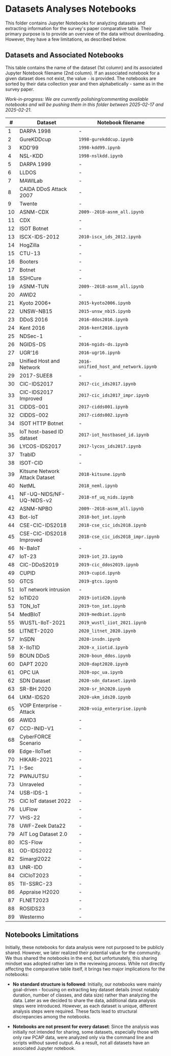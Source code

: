 # Datasets Analyses Notebooks

This folder contains Jupyter Notebooks for analyzing datasets and extracting information for the survey's paper comparative table. Their primary purpose is to provide an overview of the data without downloading. However, they have a few limitations, as described below.

## Datasets and Associated Notebooks

This table contains the name of the dataset (1st column) and its associated Jupyter Notebook filename (2nd column). If an associated notebook for a given dataset does not exist, the value `-` is provided. The notebooks are sorted by their data collection year and then alphabetically - same as in the survey paper.

_Work-in-progress: We are currently polishing/commenting available notebooks and will be pushing them in this folder between 2025-02-17 and 2025-02-21._

| #   | **Dataset**                    | **Notebook filename**            |
| --- | ------------------------------ | -------------------------------- |
| 1   | DARPA 1998                     | - |
| 2   | GureKDDcup                     | `1998-gurekddcup.ipynb` |
| 3   | KDD'99                         | `1998-kdd99.ipynb` |
| 4   | NSL-KDD                        | `1998-nslkdd.ipynb` |
| 5   | DARPA 1999                     | - |
| 6   | LLDOS                          | - |
| 7   | MAWILab                        | - |
| 8   | CAIDA DDoS Attack 2007         | - |
| 9   | Twente                         | - |
| 10  | ASNM-CDX                       | `2009--2018-asnm_all.ipynb` |
| 11  | CDX                            | - |
| 12  | ISOT Botnet                    | - |
| 13  | ISCX-IDS-2012                  | `2010-iscx_ids_2012.ipynb` |
| 14  | HogZilla                       | - |
| 15  | CTU-13                         | - |
| 16  | Booters                        | - |
| 17  | Botnet                         | - |
| 18  | SSHCure                        | - |
| 19  | ASNM-TUN                       | `2009--2018-asnm_all.ipynb` |
| 20  | AWID2                          | - |
| 21  | Kyoto 2006+                    | `2015-kyoto2006.ipynb` |
| 22  | UNSW-NB15                      | `2015-unsw_nb15.ipynb` |
| 23  | DDoS 2016                      | `2016-ddos2016.ipynb` |
| 24  | Kent 2016                      | `2016-kent2016.ipynb` |
| 25  | NDSec-1                        | - |
| 26  | NGIDS-DS                       | `2016-ngids-ds.ipynb` |
| 27  | UGR'16                         | `2016-ugr16.ipynb` |
| 28  | Unified Host and Network       | `2016-unified_host_and_network.ipynb` |
| 29  | 2017-SUEE8                     | - |
| 30  | CIC-IDS2017                    | `2017-cic_ids2017.ipynb` |
| 33  | CIC-IDS2017 Improved           | `2017-cic_ids2017_impr.ipynb` |
| 31  | CIDDS-001                      | `2017-cidds001.ipynb` |
| 32  | CIDDS-002                      | `2017-cidds002.ipynb` |
| 34  | ISOT HTTP Botnet               | - |
| 35  | IoT host-based ID dataset      | `2017-iot_hostbased_id.ipynb` |
| 36  | LYCOS-IDS2017                  | `2017-lycos_ids2017.ipynb` |
| 37  | TrabID                         | - |
| 38  | ISOT-CID                       | - |
| 39  | Kitsune Network Attack Dataset | `2018-kitsune.ipynb` |
| 40  | NetML                          | `2018_neml.ipynb` |
| 41  | NF-UQ-NIDS/NF-UQ-NIDS-v2       | `2018-nf_uq_nids.ipynb` |
| 42  | ASNM-NPBO                      | `2009--2018-asnm_all.ipynb` |
| 43  | Bot-IoT                        | `2018-bot_iot.ipynb` |
| 44  | CSE-CIC-IDS2018                | `2018-cse_cic_ids2018.ipynb` |
| 45  | CSE-CIC-IDS2018 Improved       | `2018-cse_cic_ids2018_impr.ipynb` |
| 46  | N-BaIoT                        | - |
| 47  | IoT-23                         | `2019-iot_23.ipynb` |
| 48  | CIC-DDoS2019                   | `2019-cic_ddos2019.ipynb` |
| 49  | CUPID                          | `2019-cupid.ipynb` |
| 50  | GTCS                           | `2019-gtcs.ipynb` |
| 51  | IoT network intrusion          | - |
| 52  | IoTID20                        | `2019-iotid20.ipynb` |
| 53  | TON_IoT                        | `2019-ton_iot.ipynb` |
| 54  | MedBIoT                        | `2019-medbiot.ipynb` |
| 55  | WUSTL-IIoT-2021                | `2019_wustl_iiot_2021.ipynb` |
| 56  | LITNET-2020                    | `2020_litnet_2020.ipynb` |
| 57  | InSDN                          | `2020-insdn.ipynb` |
| 58  | X-IIoTID                       | `2020-x_iiotid.ipynb` |
| 59  | BOUN DDoS                      | `2020-boun_ddos.ipynb` |
| 60  | DAPT 2020                      | `2020-dapt2020.ipynb` |
| 61  | OPC UA                         | `2020-opc_ua.ipynb` |
| 62  | SDN Dataset                    | `2020-sdn_dataset.ipynb` |
| 63  | SR-BH 2020                     | `2020-sr_bh2020.ipynb` |
| 64  | UKM-IDS20                      | `2020-ukm_ids20.ipynb` |
| 65  | VOIP Enterprise - Attack       | `2020-voip_enterprise.ipynb` |
| 66  | AWID3                          | - |
| 67  | CCD-INID-V1                    | - |
| 68  | CyberFORCE Scenario            | - |
| 69  | Edge-IIoTset                   | - |
| 70  | HIKARI-2021                    | - |
| 71  | I-Sec                          | - |
| 72  | PWNJUTSU                       | - |
| 73  | Unraveled                      | - |
| 74  | USB-IDS-1                      | - |
| 75  | CIC IoT dataset 2022           | - |
| 76  | LUFlow                         | - |
| 77  | VHS-22                         | - |
| 78  | UWF-Zeek Data22                | - |
| 79  | AIT Log Dataset 2.0            | - |
| 80  | ICS-Flow                       | - |
| 81  | OD-IDS2022                     | - |
| 82  | Simargl2022                    | - |
| 83  | UNR-IDD                        | - |
| 84  | CICIoT2023                     | - |
| 85  | TII-SSRC-23                    | - |
| 86  | Appraise H2020                 | - |
| 87  | FLNET2023                      | - |
| 88  | ROSIDS23                       | - |
| 89  | Westermo                       | - |

## Notebooks Limitations

Initially, these notebooks for data analysis were not purposed to be publicly shared. However, we later realized their potential value for the community. We thus shared the notebooks in the end, but unfortunately, this sharing mindset was adopted rather late in the reviewing process. While not directly affecting the comparative table itself, it brings two major implications for the notebooks:

* **No standard structure is followed**: Initially, our notebooks were mainly goal-driven - focusing on extracting key dataset details (most notably duration, number of classes, and data size) rather than analyzing the data. Later as we decided to share the data, additional data analysis steps were introduced. However, as each dataset is unique, different analysis steps were required. These facts lead to structural discrepancies among the notebooks.

* **Notebooks are not present for every dataset**: Since the analysis was initially not intended for sharing, some datasets, especially those with only raw PCAP data, were analyzed only via the command line and scripts without saved output. As a result, not all datasets have an associated Jupyter notebook.

